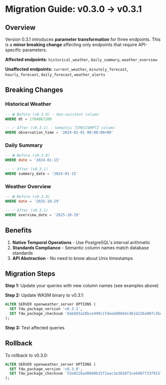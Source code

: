# Migration Guide: v0.3.0 → v0.3.1

## Overview

Version 0.3.1 introduces **parameter transformation** for three endpoints. This is a **minor breaking change** affecting only endpoints that require API-specific parameters.

**Affected endpoints:** `historical_weather`, `daily_summary`, `weather_overview`

**Unaffected endpoints:** `current_weather`, `minutely_forecast`, `hourly_forecast`, `daily_forecast`, `weather_alerts`

## Breaking Changes

### Historical Weather

```sql
-- ❌ Before (v0.3.0) - Non-existent column
WHERE dt = 1704067200

-- ✅ After (v0.3.1) - Semantic TIMESTAMPTZ column
WHERE observation_time = '2024-01-01 00:00:00+00'
```

### Daily Summary

```sql
-- ❌ Before (v0.3.0)
WHERE date = '2024-01-15'

-- ✅ After (v0.3.1)
WHERE summary_date = '2024-01-15'
```

### Weather Overview

```sql
-- ❌ Before (v0.3.0)
WHERE date = '2025-10-29'

-- ✅ After (v0.3.1)
WHERE overview_date = '2025-10-29'
```

## Benefits

1. **Native Temporal Operations** - Use PostgreSQL's interval arithmetic
2. **Standards Compliance** - Semantic column names match database standards
3. **API Abstraction** - No need to know about Unix timestamps

## Migration Steps

**Step 1:** Update your queries with new column names (see examples above)

**Step 2:** Update WASM binary to v0.3.1:
```sql
ALTER SERVER openweather_server OPTIONS (
  SET fdw_package_version 'v0.3.1',
  SET fdw_package_checksum '0abb03a28bce499c1fdeedd0b64c461b226a907c3bcfc6542eb6d36e951f9eee'
);
```

**Step 3:** Test affected queries

## Rollback

To rollback to v0.3.0:
```sql
ALTER SERVER openweather_server OPTIONS (
  SET fdw_package_version 'v0.3.0',
  SET fdw_package_checksum '55e0226ad0880b25f2aac2e3028f3ce6987f33f91575afd6222537af3b5c8a31'
);
```
